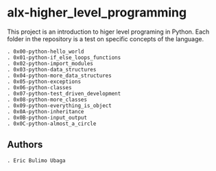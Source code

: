 # alx-higher_level_programming

This project is an introduction to higer level programing in Python.
Each folder in the repository is a test on specific concepts of the language.

	. 0x00-python-hello_world
	. 0x01-python-if_else_loops_functions
	. 0x02-python-import_modules
	. 0x03-python-data_structures
    . 0x04-python-more_data_structures
	. 0x05-python-exceptions
	. 0x06-python-classes
	. 0x07-python-test_driven_development
	. 0x08-python-more_classes
	. 0x09-python-everything_is_object
	. 0x0A-python-inheritance
	. 0x0B-python-input_output
	. 0x0C-python-almost_a_circle

## Authors

	. Eric Bulimo Ubaga

